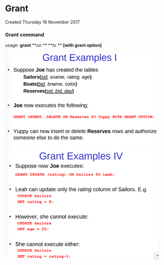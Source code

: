 # Grant
Created Thursday 16 November 2017

### Grant command
usage: **grant** <privileges> **on **<object> **to **<users> **[with grant option]**

![](./Intro_to_DB_Sec/pasted_image.png) ![](./Intro_to_DB_Sec/pasted_image001.png)

